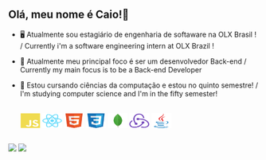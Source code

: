 ## Olá, meu nome é Caio!👋


- 🖥️ Atualmente sou estagiário de engenharia de softaware na OLX Brasil ! / Currently i'm a software engineering intern at OLX Brazil !
- 🌱 Atualmente meu principal foco é ser um desenvolvedor Back-end / Currently my main focus is to be a Back-end Developer 
- 📶 Estou cursando ciências da computação e estou no quinto semestre! / I'm studying computer science and I'm in the fifty semester!

  
  <div style="display: inline_block"><br>
  <img align="center" alt="Caio-Js" height="30" width="40" src="https://raw.githubusercontent.com/devicons/devicon/master/icons/javascript/javascript-plain.svg">
  <img align="center" alt="Caio-React" height="30" width="40" src="https://raw.githubusercontent.com/devicons/devicon/master/icons/react/react-original.svg">
  <img align="center" alt="Caio-HTML" height="30" width="40" src="https://raw.githubusercontent.com/devicons/devicon/master/icons/html5/html5-original.svg">
  <img align="center" alt="Caio-CSS" height="30" width="40" src="https://raw.githubusercontent.com/devicons/devicon/master/icons/css3/css3-original.svg">
  <img align="center" alt="Caio-Mongo" height="30" width="40" src="https://raw.githubusercontent.com/devicons/devicon/master/icons/mongodb/mongodb-original.svg">   
  <img align="center" alt="Caio-Redux" height="30" width="40" src="https://raw.githubusercontent.com/devicons/devicon/master/icons/redux/redux-original.svg">
  <img align="center" alt="Rafa-Python" height="30" width="40" src="https://raw.githubusercontent.com/devicons/devicon/master/icons/java/java-original.svg"> 
    
</div>
 
  
    
<div>
  <br>
   <a href="https://www.linkedin.com/in/caio-yokoyama-analfio-191825230/" target="_blank"><img src="https://img.shields.io/badge/-LinkedIn-%230077B5?style=for-the-badge&logo=linkedin&logoColor=white" target="_blank"></a> 
   <a href = "mailto:yokcaio@gmail.com"><img src="https://img.shields.io/badge/-Gmail-%23333?style=for-the-badge&logo=gmail&logoColor=white" target="_blank"></a>
